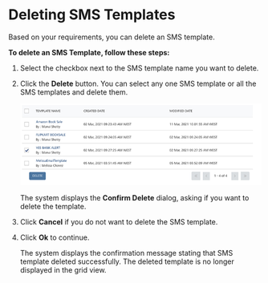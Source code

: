                            


Deleting SMS Templates
======================

Based on your requirements, you can delete an SMS template.

**To delete an SMS Template, follow these steps:**

1.  Select the checkbox next to the SMS template name you want to delete.
2.  Click the **Delete** button. You can select any one SMS template or all the SMS templates and delete them.
    
    ![](../Resources/Images/Settings/Templates/smstemplate/deletesmstemplate_579x119.png)
    
    The system displays the **Confirm Delete** dialog, asking if you want to delete the template.
    
3.  Click **Cancel** if you do not want to delete the SMS template.
4.  Click **Ok** to continue.
    
    The system displays the confirmation message stating that SMS template deleted successfully. The deleted template is no longer displayed in the grid view.
